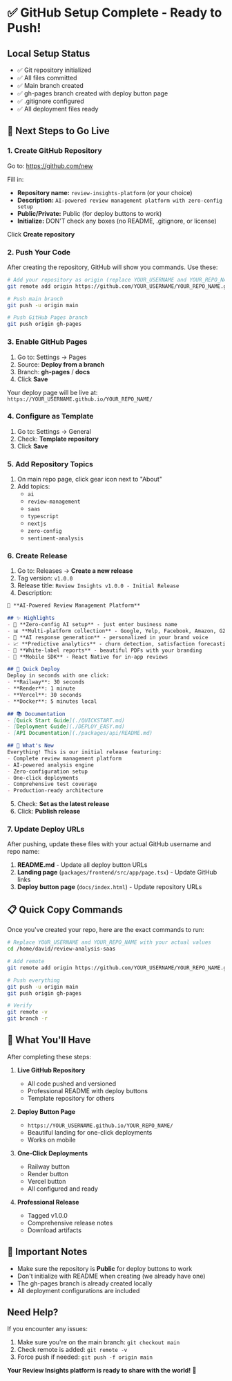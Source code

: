 # ✅ GitHub Setup Complete - Ready to Push!

## Local Setup Status
- ✅ Git repository initialized
- ✅ All files committed
- ✅ Main branch created
- ✅ gh-pages branch created with deploy button page
- ✅ .gitignore configured
- ✅ All deployment files ready

## 🚀 Next Steps to Go Live

### 1. Create GitHub Repository
Go to: https://github.com/new

Fill in:
- **Repository name:** `review-insights-platform` (or your choice)
- **Description:** `AI-powered review management platform with zero-config setup`
- **Public/Private:** Public (for deploy buttons to work)
- **Initialize:** DON'T check any boxes (no README, .gitignore, or license)

Click **Create repository**

### 2. Push Your Code
After creating the repository, GitHub will show you commands. Use these:

```bash
# Add your repository as origin (replace YOUR_USERNAME and YOUR_REPO_NAME)
git remote add origin https://github.com/YOUR_USERNAME/YOUR_REPO_NAME.git

# Push main branch
git push -u origin main

# Push GitHub Pages branch
git push origin gh-pages
```

### 3. Enable GitHub Pages
1. Go to: Settings → Pages
2. Source: **Deploy from a branch**
3. Branch: **gh-pages** / **docs**
4. Click **Save**

Your deploy page will be live at:
`https://YOUR_USERNAME.github.io/YOUR_REPO_NAME/`

### 4. Configure as Template
1. Go to: Settings → General
2. Check: **Template repository**
3. Click **Save**

### 5. Add Repository Topics
1. On main repo page, click gear icon next to "About"
2. Add topics:
   - `ai`
   - `review-management`
   - `saas`
   - `typescript`
   - `nextjs`
   - `zero-config`
   - `sentiment-analysis`

### 6. Create Release
1. Go to: Releases → **Create a new release**
2. Tag version: `v1.0.0`
3. Release title: `Review Insights v1.0.0 - Initial Release`
4. Description:
```markdown
🚀 **AI-Powered Review Management Platform**

## ✨ Highlights
- 🤖 **Zero-config AI setup** - just enter business name
- 📊 **Multi-platform collection** - Google, Yelp, Facebook, Amazon, G2, Trustpilot
- 💬 **AI response generation** - personalized in your brand voice
- 📈 **Predictive analytics** - churn detection, satisfaction forecasting
- 🎨 **White-label reports** - beautiful PDFs with your branding
- 📱 **Mobile SDK** - React Native for in-app reviews

## 🚀 Quick Deploy
Deploy in seconds with one click:
- **Railway**: 30 seconds
- **Render**: 1 minute  
- **Vercel**: 30 seconds
- **Docker**: 5 minutes local

## 📚 Documentation
- [Quick Start Guide](./QUICKSTART.md)
- [Deployment Guide](./DEPLOY_EASY.md)
- [API Documentation](./packages/api/README.md)

## 🎯 What's New
Everything! This is our initial release featuring:
- Complete review management platform
- AI-powered analysis engine
- Zero-configuration setup
- One-click deployments
- Comprehensive test coverage
- Production-ready architecture
```

5. Check: **Set as the latest release**
6. Click: **Publish release**

### 7. Update Deploy URLs
After pushing, update these files with your actual GitHub username and repo name:

1. **README.md** - Update all deploy button URLs
2. **Landing page** (`packages/frontend/src/app/page.tsx`) - Update GitHub links
3. **Deploy button page** (`docs/index.html`) - Update repository URLs

## 📋 Quick Copy Commands

Once you've created your repo, here are the exact commands to run:

```bash
# Replace YOUR_USERNAME and YOUR_REPO_NAME with your actual values
cd /home/david/review-analysis-saas

# Add remote
git remote add origin https://github.com/YOUR_USERNAME/YOUR_REPO_NAME.git

# Push everything
git push -u origin main
git push origin gh-pages

# Verify
git remote -v
git branch -r
```

## 🎉 What You'll Have

After completing these steps:

1. **Live GitHub Repository**
   - All code pushed and versioned
   - Professional README with deploy buttons
   - Template repository for others

2. **Deploy Button Page**
   - `https://YOUR_USERNAME.github.io/YOUR_REPO_NAME/`
   - Beautiful landing for one-click deployments
   - Works on mobile

3. **One-Click Deployments**
   - Railway button
   - Render button
   - Vercel button
   - All configured and ready

4. **Professional Release**
   - Tagged v1.0.0
   - Comprehensive release notes
   - Download artifacts

## 🚨 Important Notes

- Make sure the repository is **Public** for deploy buttons to work
- Don't initialize with README when creating (we already have one)
- The gh-pages branch is already created locally
- All deployment configurations are included

## Need Help?

If you encounter any issues:
1. Make sure you're on the main branch: `git checkout main`
2. Check remote is added: `git remote -v`
3. Force push if needed: `git push -f origin main`

**Your Review Insights platform is ready to share with the world!** 🚀
